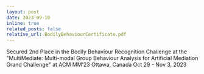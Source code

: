 ```yaml
---
layout: post
date: 2023-09-10
inline: true
related_posts: false
relative_url: BodilyBehaviourCertificate.pdf
---
```


Secured 2nd Place in the Bodily Behaviour Recognition Challenge at the "MultiMediate: Multi-modal Group Behaviour Analysis for Artificial Mediation Grand Challenge" at ACM MM’23 Ottawa, Canada Oct 29 - Nov 3, 2023

